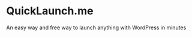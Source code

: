 QuickLaunch.me
==============

An easy way and free way to launch anything with WordPress in minutes
